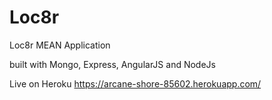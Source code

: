 # Loc8r
Loc8r MEAN Application

built with Mongo, Express, AngularJS and NodeJs


Live on Heroku https://arcane-shore-85602.herokuapp.com/
